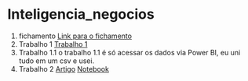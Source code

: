 # Inteligencia_negocios

1. fichamento
[Link para o fichamento](./fichamento_.pdf)
2. Trabalho 1
[Trabalho 1](https://github.com/MarceloMendes94/Trabalho_IN)
2. Trabalho 1.1
o trabalho 1.1 é só acessar os dados via Power BI, eu uni tudo em um csv e usei.<br>
3. Trabalho 2
[Artigo](./Trabalho_2.pdf)
[Notebook](./Anne_Marcelo_CTG.ipynb)
